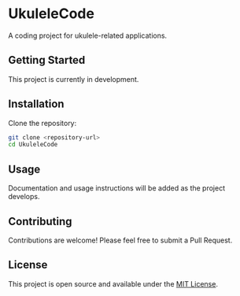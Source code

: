 # UkuleleCode

A coding project for ukulele-related applications.

## Getting Started

This project is currently in development.

## Installation

Clone the repository:
```bash
git clone <repository-url>
cd UkuleleCode
```

## Usage

Documentation and usage instructions will be added as the project develops.

## Contributing

Contributions are welcome! Please feel free to submit a Pull Request.

## License

This project is open source and available under the [MIT License](LICENSE).